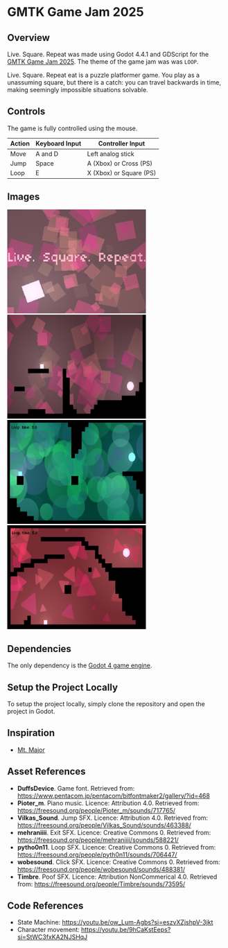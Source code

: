 # GMTK Game Jam 2025

## Overview
Live. Square. Repeat was made using Godot 4.4.1 and GDScript for the [GMTK Game Jam 2025](https://itch.io/jam/gmtk-2025). The theme of the game jam was was `LOOP`.  

Live. Square. Repeat eat is a puzzle platformer game. You play as a unassuming square, but there is a catch: you can travel backwards in time, making seemingly impossible situations solvable. 

## Controls

The game is fully controlled using the mouse. 


| Action | Keyboard Input       | Controller Input             |
|--------|----------------------|------------------------------|
| Move   | A and D              | Left analog stick            |
| Jump   | Space                | A (Xbox) or Cross (PS)       |
| Loop   | E                    | X (Xbox) or Square (PS)      |

## Images
<img src="assets/live-square-repeat-cover-image.png" alt="Cover image" width="320" height="240"/>  
<img src="assets/level-2.png" alt="Level 2" width="320" height="240"/>  
<img src="assets/level-5.png" alt="Level 5" width="320" height="240"/>  
<img src="assets/level-7.png" alt="Level 7" width="320" height="240"/>  

## Dependencies

The only dependency is the [Godot 4 game engine](https://godotengine.org/). 

## Setup the Project Locally

To setup the project locally, simply clone the repository and open the project in Godot. 

## Inspiration
- [Mt. Major](https://kristoff-red.itch.io/mt-major)

## Asset References
- **DuffsDevice**. Game font. Retrieved from: https://www.pentacom.jp/pentacom/bitfontmaker2/gallery/?id=468
- **Pioter_m**. Piano music. Licence: Attribution 4.0. Retrieved from: https://freesound.org/people/Pioter_m/sounds/717765/
- **Vilkas_Sound**. Jump SFX. Licence: Attribution 4.0. Retrieved from: https://freesound.org/people/Vilkas_Sound/sounds/463388/
- **mehraniiii**. Exit SFX. Licence: Creative Commons 0. Retrieved from: https://freesound.org/people/mehraniiii/sounds/588221/
- **pytho0n11**. Loop SFX. Licence: Creative Commons 0. Retrieved from: https://freesound.org/people/pyth0n11/sounds/706447/
- **wobesound**. Click SFX. Licence: Creative Commons 0. Retrieved from: https://freesound.org/people/wobesound/sounds/488381/
- **Timbre**. Poof SFX. Licence: Attribution NonCommerical 4.0. Retrieved from: https://freesound.org/people/Timbre/sounds/73595/

## Code References
- State Machine: https://youtu.be/ow_Lum-Agbs?si=eszvXZjshpV-3jkt
- Character movement: https://youtu.be/9hCaKstEeps?si=StWC3fxKA2NJSHqJ